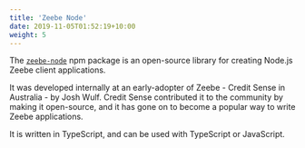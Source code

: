 ```yaml
---
title: 'Zeebe Node'
date: 2019-11-05T01:52:19+10:00
weight: 5
---
```


The [`zeebe-node`](https://www.npmjs.com/package/zeebe-node) npm package is an open-source library for creating Node.js Zeebe client applications.

It was developed internally at an early-adopter of Zeebe - Credit Sense in Australia - by Josh Wulf. Credit Sense contributed it to the community by making it open-source, and it has gone on to become a popular way to write Zeebe applications.

It is written in TypeScript, and can be used with TypeScript or JavaScript.

